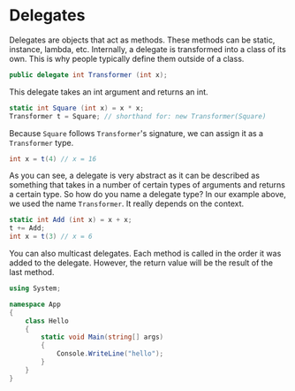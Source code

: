 # Delegates
Delegates are objects that act as methods. These methods can be static, instance, lambda, etc. Internally, a delegate is transformed into a class of its own. This is why people typically define them outside of a class.

```cs
public delegate int Transformer (int x);
```

This delegate takes an int argument and returns an int.

```cs
static int Square (int x) = x * x;
Transformer t = Square; // shorthand for: new Transformer(Square)
```

Because `Square` follows `Transformer`'s signature, we can assign it as a `Transformer` type.

```cs
int x = t(4) // x = 16
```

As you can see, a delegate is very abstract as it can be described as something that takes in a number of certain types of arguments and returns a certain type. So how do you name a delegate type? In our example above, we used the name `Transformer`. It really depends on the context.

```cs
static int Add (int x) = x + x;
t += Add;
int x = t(3) // x = 6
```

You can also multicast delegates. Each method is called in the order it was added to the delegate. However, the return value will be the result of the last method.

```cs runnable
using System;

namespace App
{
    class Hello
    {
        static void Main(string[] args)
        {
            Console.WriteLine("hello");
        }
    }
}
```

